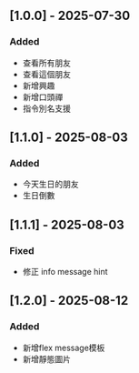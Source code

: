 ## [1.0.0] - 2025-07-30
### Added
- 查看所有朋友
- 查看這個朋友
- 新增興趣
- 新增口頭禪
- 指令別名支援

## [1.1.0] - 2025-08-03
### Added
- 今天生日的朋友
- 生日倒數

## [1.1.1] - 2025-08-03
### Fixed
- 修正 info message hint

## [1.2.0] - 2025-08-12
### Added
- 新增flex message模板
- 新增靜態圖片
